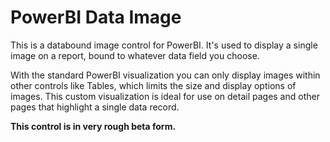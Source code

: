 # PowerBI Data Image
This is a databound image control for PowerBI. It's used to display a single image on a report, bound to whatever data field you choose.

With the standard PowerBI visualization you can only display images within other controls like Tables, which limits the size and display options of images.  This custom visualization is ideal for use on detail pages and other pages that highlight a single data record.

**This control is in very rough beta form.**

